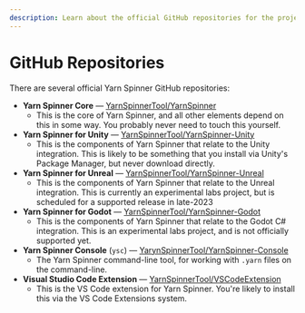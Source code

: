 ```yaml
---
description: Learn about the official GitHub repositories for the projects.
---
```


# GitHub Repositories

There are several official Yarn Spinner GitHub repositories:

* **Yarn Spinner Core** — [YarnSpinnerTool/YarnSpinner](https://github.com/YarnSpinnerTool/YarnSpinner)
  * This is the core of Yarn Spinner, and all other elements depend on this in some way. You probably never need to touch this yourself.
* **Yarn Spinner for Unity** — [YarnSpinnerTool/YarnSpinner-Unity](https://github.com/YarnSpinnerTool/YarnSpinner-Unity)
  * This is the components of Yarn Spinner that relate to the Unity integration. This is likely to be something that you install via Unity's Package Manager, but never download directly.
* **Yarn Spinner for Unreal** — [YarnSpinnerTool/YarnSpinner-Unreal](https://github.com/YarnSpinnerTool/YarnSpinner-Unreal)
  * This is the components of Yarn Spinner that relate to the Unreal integration. This is currently an experimental labs project, but is scheduled for a supported release in late-2023
* **Yarn Spinner for Godot** — [YarnSpinnerTool/YarnSpinner-Godot](https://github.com/YarnSpinnerTool/YarnSpinner-Godot)
  * This is the components of Yarn Spinner that relate to the Godot C# integration. This is an experimental labs project, and is not officially supported yet.
* **Yarn Spinner Console** (`ysc`) — [YarynSpinnerTool/YarnSpinner-Console](https://github.com/YarnSpinnerTool/YarnSpinner-Console)
  * The Yarn Spinner command-line tool, for working with `.yarn` files on the command-line.&#x20;
* **Visual Studio Code Extension** — [YarnSpinnerTool/VSCodeExtension](https://github.com/YarnSpinnerTool/VSCodeExtension)
  * This is the VS Code extension for Yarn Spinner. You're likely to install this via the VS Code Extensions system.
